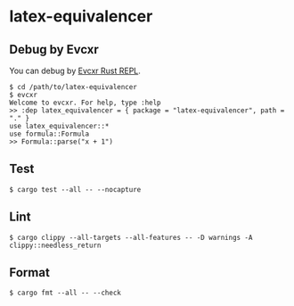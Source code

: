 # latex-equivalencer #

## Debug by Evcxr ##

You can debug by [Evcxr Rust REPL](https://github.com/google/evcxr/blob/main/evcxr_repl/README.md).

```console
$ cd /path/to/latex-equivalencer
$ evcxr
Welcome to evcxr. For help, type :help
>> :dep latex_equivalencer = { package = "latex-equivalencer", path = "." }
use latex_equivalencer::*
use formula::Formula
>> Formula::parse("x + 1")
```

## Test ##

```console
$ cargo test --all -- --nocapture
```

## Lint ##

```console
$ cargo clippy --all-targets --all-features -- -D warnings -A clippy::needless_return
```

## Format ##

```console
$ cargo fmt --all -- --check
```
